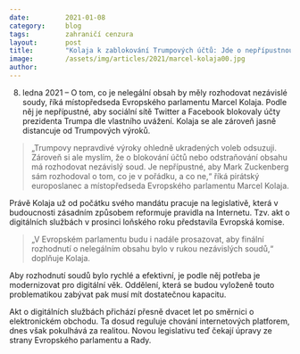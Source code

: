 ```yaml
---
date:         2021-01-08
category:     blog
tags:         zahraničí cenzura
layout:       post
title:        "Kolaja k zablokování Trumpových účtů: Jde o nepřípustnou praktiku"
image:        /assets/img/articles/2021/marcel-kolaja00.jpg
author:       
---
```




8. ledna 2021 – O tom, co je nelegální obsah by měly rozhodovat nezávislé soudy, říká místopředseda Evropského parlamentu Marcel Kolaja. Podle něj je nepřípustné, aby sociální sítě Twitter a Facebook blokovaly účty prezidenta Trumpa dle vlastního uvážení. Kolaja se ale zároveň jasně distancuje od Trumpových výroků.

> „Trumpovy nepravdivé výroky ohledně ukradených voleb odsuzuji. Zároveň si ale myslím, že o blokování účtů nebo odstraňování obsahu má rozhodovat nezávislý soud. Je nepřípustné, aby Mark Zuckenberg sám rozhodoval o tom, co je v pořádku, a co ne,“ říká pirátský europoslanec a místopředseda Evropského parlamentu Marcel Kolaja.

Právě Kolaja už od počátku svého mandátu pracuje na legislativě, která v budoucnosti zásadním způsobem reformuje pravidla na Internetu. Tzv. akt o digitálních službách v prosinci loňského roku představila Evropská komise.

> „V Evropském parlamentu budu i nadále prosazovat, aby finální rozhodnutí o nelegálním obsahu bylo v rukou nezávislých soudů,“ doplňuje Kolaja.

Aby rozhodnutí soudů bylo rychlé a efektivní, je podle něj potřeba je modernizovat pro digitální věk. Oddělení, která se budou vyloženě touto problematikou zabývat pak musí mít dostatečnou kapacitu.

Akt o digitálních službách přichází přesně dvacet let po směrnici o elektronickém obchodu. Ta dosud reguluje chování internetových platforem, dnes však pokulhává za realitou. Novou legislativu teď čekají úpravy ze strany Evropského parlamentu a Rady.
